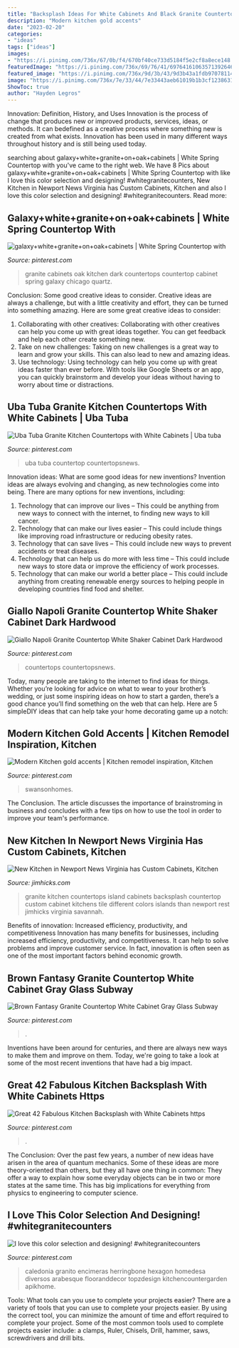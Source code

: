 ```yaml
---
title: "Backsplash Ideas For White Cabinets And Black Granite Countertops - Giallo Napoli Granite Countertop White Shaker Cabinet Dark Hardwood"
description: "Modern kitchen gold accents"
date: "2023-02-20"
categories:
- "ideas"
tags: ["ideas"]
images:
- "https://i.pinimg.com/736x/67/0b/f4/670bf40ce733d5184f5e2cf8a8ece148.jpg"
featuredImage: "https://i.pinimg.com/736x/69/76/41/69764161063571392646b954e72c98f0--dark-oak-cabinets-white-granite.jpg"
featured_image: "https://i.pinimg.com/736x/9d/3b/43/9d3b43a1fdb97078114ab087e700fc01.jpg"
image: "https://i.pinimg.com/736x/7e/33/44/7e33443aeb61019b1b3cf1238631112b.jpg"
ShowToc: true
author: "Hayden Legros"
---
```



Innovation: Definition, History, and Uses
Innovation is the process of change that produces new or improved products, services, ideas, or methods. It can bedefined as a creative process where something new is created from what exists. Innovation has been used in many different ways throughout history and is still being used today.

	

		
searching about galaxy+white+granite+on+oak+cabinets | White Spring Countertop with you've came to the right web. We have 8 Pics about galaxy+white+granite+on+oak+cabinets | White Spring Countertop with like I love this color selection and designing! #whitegranitecounters, New Kitchen in Newport News Virginia has Custom Cabinets, Kitchen and also I love this color selection and designing! #whitegranitecounters. Read more:
		
    
## Galaxy+white+granite+on+oak+cabinets | White Spring Countertop With

<img loading=lazy src="https://i.pinimg.com/736x/69/76/41/69764161063571392646b954e72c98f0--dark-oak-cabinets-white-granite.jpg" onerror="this.onerror=null;this.src='https://tse3.mm.bing.net/th?id=OIP.aS7JvPVHIjfNnsNN2yDP3gAAAA&amp;pid=15.1';" alt="galaxy+white+granite+on+oak+cabinets | White Spring Countertop with">

_Source: pinterest.com_

>granite cabinets oak kitchen dark countertops countertop cabinet spring galaxy chicago quartz. 

	

Conclusion: Some good creative ideas to consider.
Creative ideas are always a challenge, but with a little creativity and effort, they can be turned into something amazing. Here are some great creative ideas to consider: 
1. Collaborating with other creatives: Collaborating with other creatives can help you come up with great ideas together. You can get feedback and help each other create something new. 
2. Take on new challenges: Taking on new challenges is a great way to learn and grow your skills. This can also lead to new and amazing ideas. 
3. Use technology: Using technology can help you come up with great ideas faster than ever before. With tools like Google Sheets or an app, you can quickly brainstorm and develop your ideas without having to worry about time or distractions.

    
## Uba Tuba Granite Kitchen Countertops With White Cabinets | Uba Tuba

<img loading=lazy src="https://i.pinimg.com/736x/01/b9/8e/01b98edd20f79faaccaddf41f1c2ce82.jpg" onerror="this.onerror=null;this.src='https://tse3.mm.bing.net/th?id=OIP.a_mivQx8jYea5ss4tWI8yAHaE8&amp;pid=15.1';" alt="Uba Tuba Granite Kitchen Countertops with White Cabinets | Uba tuba">

_Source: pinterest.com_

>uba tuba countertop countertopsnews. 

	

Innovation ideas: What are some good ideas for new inventions?
Invention ideas are always evolving and changing, as new technologies come into being. There are many options for new inventions, including: 
1) Technology that can improve our lives – This could be anything from new ways to connect with the internet, to finding new ways to kill cancer. 
2) Technology that can make our lives easier – This could include things like improving road infrastructure or reducing obesity rates. 
3) Technology that can save lives – This could include new ways to prevent accidents or treat diseases. 
4) Technology that can help us do more with less time – This could include new ways to store data or improve the efficiency of work processes. 
5) Technology that can make our world a better place – This could include anything from creating renewable energy sources to helping people in developing countries find food and shelter.

    
## Giallo Napoli Granite Countertop White Shaker Cabinet Dark Hardwood

<img loading=lazy src="https://i.pinimg.com/736x/c6/f2/14/c6f214ccfd8d1ff9429ebe740609d8d2.jpg" onerror="this.onerror=null;this.src='https://tse3.mm.bing.net/th?id=OIP.S4aOdQR-4PDMw1qeliF4WAHaLH&amp;pid=15.1';" alt="Giallo Napoli Granite Countertop White Shaker Cabinet Dark Hardwood">

_Source: pinterest.com_

>countertops countertopsnews. 

	

Today, many people are taking to the internet to find ideas for things. Whether you’re looking for advice on what to wear to your brother’s wedding, or just some inspiring ideas on how to start a garden, there’s a good chance you’ll find something on the web that can help. Here are 5 simpleDIY ideas that can help take your home decorating game up a notch: 

    
## Modern Kitchen Gold Accents | Kitchen Remodel Inspiration, Kitchen

<img loading=lazy src="https://i.pinimg.com/736x/7e/33/44/7e33443aeb61019b1b3cf1238631112b.jpg" onerror="this.onerror=null;this.src='https://tse4.mm.bing.net/th?id=OIP.FHTRYkBDfKuJ64OL7kBzfgHaLH&amp;pid=15.1';" alt="Modern Kitchen gold accents | Kitchen remodel inspiration, Kitchen">

_Source: pinterest.com_

>swansonhomes. 

	

The Conclusion.
The article discusses the importance of brainstroming in business and concludes with a few tips on how to use the tool in order to improve your team's performance.

    
## New Kitchen In Newport News Virginia Has Custom Cabinets, Kitchen

<img loading=lazy src="https://www.jimhicks.com/wp-content/uploads/2013/11/Kitchen-remodel-with-custom-cabinets-kitchen-island-granite-countertops-tiled-backsplash-and-pendant-lighting.jpg" onerror="this.onerror=null;this.src='https://tse1.mm.bing.net/th?id=OIP.auZo0ZvI3ubJxDpb498yswHaE7&amp;pid=15.1';" alt="New Kitchen in Newport News Virginia has Custom Cabinets, Kitchen">

_Source: jimhicks.com_

>granite kitchen countertops island cabinets backsplash countertop custom cabinet kitchens tile different colors islands than newport rest jimhicks virginia savannah. 

	

Benefits of innovation: Increased efficiency, productivity, and competitiveness
Innovation has many benefits for businesses, including increased efficiency, productivity, and competitiveness. It can help to solve problems and improve customer service. In fact, innovation is often seen as one of the most important factors behind economic growth.

    
## Brown Fantasy Granite Countertop White Cabinet Gray Glass Subway

<img loading=lazy src="https://i.pinimg.com/736x/67/0b/f4/670bf40ce733d5184f5e2cf8a8ece148.jpg" onerror="this.onerror=null;this.src='https://tse1.mm.bing.net/th?id=OIP.obr2SkdIsORo4RnTqbbfBwHaLH&amp;pid=15.1';" alt="Brown Fantasy Granite Countertop White Cabinet Gray Glass Subway">

_Source: pinterest.com_

>. 

	

Inventions have been around for centuries, and there are always new ways to make them and improve on them. Today, we're going to take a look at some of the most recent inventions that have had a big impact.

    
## Great 42 Fabulous Kitchen Backsplash With White Cabinets Https

<img loading=lazy src="https://i.pinimg.com/736x/d3/af/b6/d3afb6c67adc34984ed6bd3cd154dc43.jpg" onerror="this.onerror=null;this.src='https://tse1.mm.bing.net/th?id=OIP.coLsAc--pK4KujPynW-NKQHaJ4&amp;pid=15.1';" alt="Great 42 Fabulous Kitchen Backsplash with White Cabinets https">

_Source: pinterest.com_

>. 

	

The Conclusion:
Over the past few years, a number of new ideas have arisen in the area of quantum mechanics. Some of these ideas are more theory-oriented than others, but they all have one thing in common: They offer a way to explain how some everyday objects can be in two or more states at the same time. This has big implications for everything from physics to engineering to computer science.

    
## I Love This Color Selection And Designing! #whitegranitecounters

<img loading=lazy src="https://i.pinimg.com/736x/9d/3b/43/9d3b43a1fdb97078114ab087e700fc01.jpg" onerror="this.onerror=null;this.src='https://tse3.mm.bing.net/th?id=OIP.t095kIrHRoBjVOxvsS-bHQHaJ4&amp;pid=15.1';" alt="I love this color selection and designing! #whitegranitecounters">

_Source: pinterest.com_

>caledonia granito encimeras herringbone hexagon homedesa diversos arabesque flooranddecor topzdesign kitchencountergarden apikhome. 

	

Tools: What tools can you use to complete your projects easier?
There are a variety of tools that you can use to complete your projects easier. By using the correct tool, you can minimize the amount of time and effort required to complete your project. Some of the most common tools used to complete projects easier include: a clamps, Ruler, Chisels, Drill, hammer, saws, screwdrivers and drill bits.

